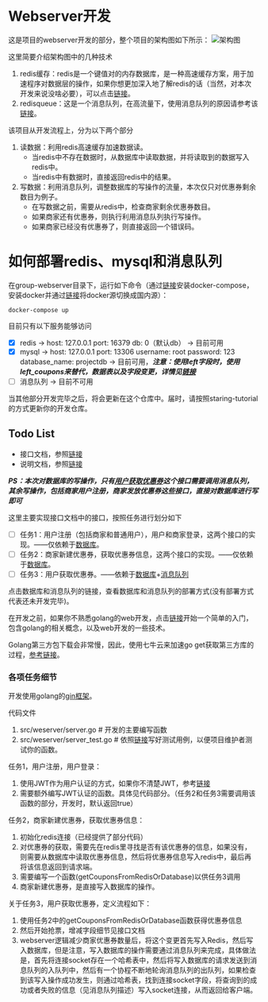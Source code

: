 # Webserver开发
这是项目的webserver开发的部分，整个项目的架构图如下所示：
![架构图](image/architecture.jpg)

这里简要介绍架构图中的几种技术
1. redis缓存：redis是一个键值对的内存数据库，是一种高速缓存方案，用于加速程序对数据层的操作，如果你想更加深入地了解redis的话（当然，对本次开发来说没啥必要），可以点击[链接](https://redis.io/topics/data-types-intro)。
2. redisqueue：这是一个消息队列，在高流量下，使用消息队列的原因请参考该[链接](https://zhuanlan.zhihu.com/p/53602080)。

该项目从开发流程上，分为以下两个部分
1. 读数据：利用redis高速缓存加速数据读。
    - 当redis中不存在数据时，从数据库中读取数据，并将读取到的数据写入redis中。
    - 当redis中有数据时，直接返回redis中的结果。
2. 写数据：利用消息队列，调整数据库的写操作的流量，本次仅只对优惠券剩余数目为例子。
    - 在写数据之前，需要从redis中，检查商家剩余优惠券数目。
    - 如果商家还有优惠券，则执行利用消息队列执行写操作。
    - 如果商家已经没有优惠券了，则直接返回一个错误码。

# 如何部署redis、mysql和消息队列
在group-webserver目录下，运行如下命令（通过[链接](https://stackoverflow.com/questions/36685980/docker-is-installed-but-docker-compose-is-not-why)安装docker-compose，安装docker并通过[链接](https://blog.csdn.net/whatday/article/details/86770609)将docker源切换成国内源）：
```
docker-compose up
```
目前只有以下服务能够访问
- [x] redis -> host: 127.0.0.1 port: 16379 db: 0（默认db） -> 目前可用
- [x] mysql -> host: 127.0.0.1 port: 13306 username: root password: 123 database_name: projectdb -> 目前可用，***注意：使用left字段时，使用left_coupons来替代，数据表以及字段变更，详情见[链接](https://github.com/2019-sysu-group-project/project-database/pull/1)***
- [ ] 消息队列 -> 目前不可用

当其他部分开发完毕之后，将会更新在这个仓库中。届时，请按照staring-tutorial的方式更新你的开发仓库。

## Todo List
- 接口文档，参照[链接](https://www.eolinker.com/#/share/index?shareCode=1P4kre)
- 说明文档，参照[链接](https://shimo.im/docs/9vtcTDHJDYQr8xVp/read)

***PS：本次对数据库的写操作，只有<u>用户获取优惠券</u>这个接口需要调用消息队列，其余写操作，包括商家用户注册，商家发放优惠券这些接口，直接对数据库进行写即可***

这里主要实现接口文档中的接口，按照任务进行划分如下
- [ ] 任务1：用户注册（包括商家和普通用户），用户和商家登录，这两个接口的实现。——仅依赖于[数据库](https://github.com/2019-sysu-group-project/project-database)。
- [ ] 任务2：商家新建优惠券，获取优惠券信息，这两个接口的实现。——仅依赖于[数据库](https://github.com/2019-sysu-group-project/project-database)。
- [ ] 任务3：用户获取优惠券。——依赖于[数据库](https://github.com/2019-sysu-group-project/project-database)+[消息队列](https://github.com/2019-sysu-group-project/message-queue)

点击数据库和消息队列的链接，查看数据库和消息队列的部署方式(没有部署方式代表还未开发完毕)。

在开发之前，如果你不熟悉golang的web开发，点击[链接](https://github.com/astaxie/build-web-application-with-golang)开始一个简单的入门，包含golang的相关概念，以及web开发的一些技术。

Golang第三方包下载会非常慢，因此，使用七牛云来加速go get获取第三方库的过程，[参考链接](https://github.com/goproxy/goproxy.cn)。


### 各项任务细节
开发使用golang的[gin框架](https://github.com/gin-gonic/gin)。

代码文件
1. src/weserver/server.go # 开发的主要编写函数
2. src/weserver/server_test.go # 依照[链接](https://github.com/gin-gonic/gin#testing)写好测试用例，以便项目维护者测试你的函数。

任务1，用户注册，用户登录：
1. 使用JWT作为用户认证的方式，如果你不清楚JWT，参考[链接](http://www.ruanyifeng.com/blog/2018/07/json_web_token-tutorial.html)
2. 需要额外编写JWT认证的函数。具体见代码部分。（任务2和任务3需要调用该函数的部分，开发时，默认返回true）

任务2，商家新建优惠券，获取优惠券信息：
1. 初始化redis连接（已经提供了部分代码）
1. 对优惠券的获取，需要先在redis里寻找是否有该优惠券的信息，如果没有，则需要从数据库中读取优惠券信息，然后将优惠券信息写入redis中，最后再将该信息返回到请求端。
2. 需要编写一个函数(getCouponsFromRedisOrDatabase)以供任务3调用
3. 商家新建优惠券，是直接写入数据库的操作。

关于任务3，用户获取优惠券，定义流程如下：
1. 使用任务2中的getCouponsFromRedisOrDatabase函数获得优惠券信息
2. 然后开始抢票，增减字段细节见接口文档
3. webserver逻辑减少商家优惠券数量后，将这个变更首先写入Redis，然后写入数据库，但是注意，写入数据库的操作需要通过消息队列来完成，具体做法是，首先将连接socket存在一个哈希表中，然后将写入数据库的请求发送到消息队列的入队列中，然后有一个协程不断地轮询消息队列的出队列，如果检查到该写入操作成功发生，则通过哈希表，找到连接socket字段，将查询到的成功或者失败的信息（见消息队列描述）写入socket连接，从而返回给客户端。
